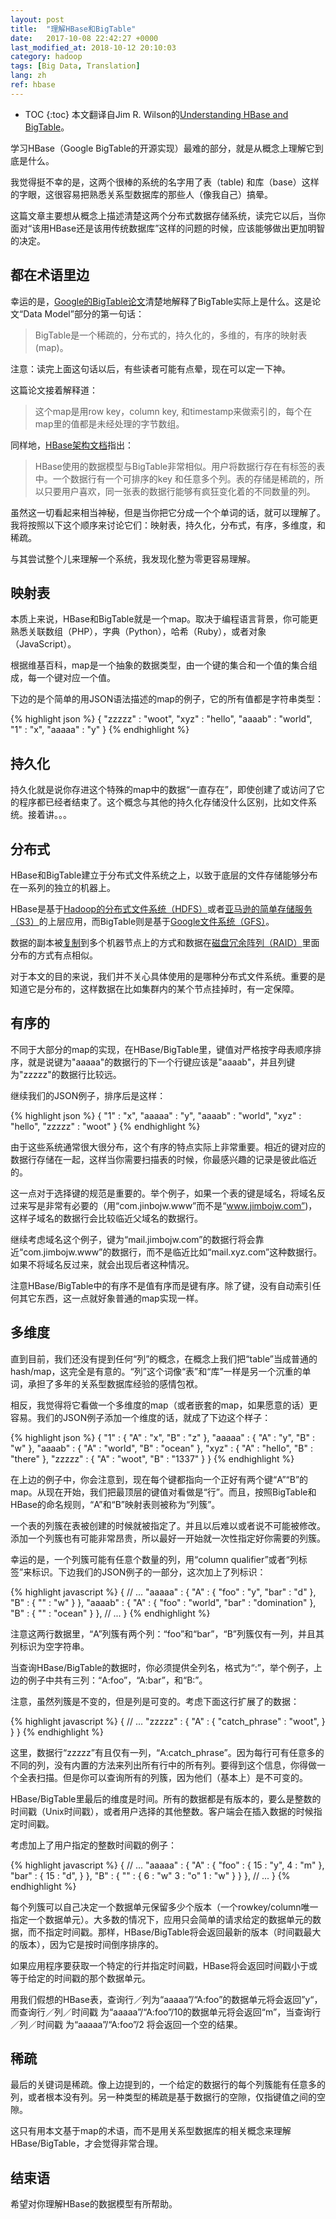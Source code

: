 ```yaml
---
layout: post
title:  "理解HBase和BigTable"
date:   2017-10-08 22:42:27 +0000
last_modified_at: 2018-10-12 20:10:03
category: hadoop
tags: [Big Data, Translation]
lang: zh
ref: hbase
---
```


* TOC
{:toc}
本文翻译自Jim R. Wilson的[Understanding HBase and BigTable](https://dzone.com/articles/understanding-hbase-and-bigtab)。

学习HBase（Google BigTable的开源实现）最难的部分，就是从概念上理解它到底是什么。

我觉得挺不幸的是，这两个很棒的系统的名字用了表（table) 和库（base）这样的字眼，这很容易把熟悉关系型数据库的那些人（像我自己）搞晕。

这篇文章主要想从概念上描述清楚这两个分布式数据存储系统，读完它以后，当你面对“该用HBase还是该用传统数据库”这样的问题的时候，应该能够做出更加明智的决定。

## 都在术语里边

幸运的是，[Google的BigTable论文](https://research.google.com/archive/bigtable.html)清楚地解释了BigTable实际上是什么。这是论文“Data Model”部分的第一句话：

>BigTable是一个稀疏的，分布式的，持久化的，多维的，有序的映射表(map)。

注意：读完上面这句话以后，有些读者可能有点晕，现在可以定一下神。

这篇论文接着解释道：

>这个map是用row key，column key, 和timestamp来做索引的，每个在map里的值都是未经处理的字节数组。

同样地，[HBase架构文档](http://HBase.apache.org/book.html#_architecture)指出：

>HBase使用的数据模型与BigTable非常相似。用户将数据行存在有标签的表中。一个数据行有一个可排序的key 和任意多个列。表的存储是稀疏的，所以只要用户喜欢，同一张表的数据行能够有疯狂变化着的不同数量的列。

虽然这一切看起来相当神秘，但是当你把它分成一个个单词的话，就可以理解了。我将按照以下这个顺序来讨论它们：映射表，持久化，分布式，有序，多维度，和稀疏。

与其尝试整个儿来理解一个系统，我发现化整为零更容易理解。

## 映射表

本质上来说，HBase和BigTable就是一个map。取决于编程语言背景，你可能更熟悉关联数组（PHP），字典（Python），哈希（Ruby），或者对象（JavaScript）。

根据维基百科，map是一个抽象的数据类型，由一个键的集合和一个值的集合组成，每一个键对应一个值。

下边的是个简单的用JSON语法描述的map的例子，它的所有值都是字符串类型：

{% highlight json %}
{
  "zzzzz" : "woot",
  "xyz" : "hello",
  "aaaab" : "world",
  "1" : "x",
  "aaaaa" : "y"
}
{% endhighlight %}

## 持久化

持久化就是说你存进这个特殊的map中的数据“一直存在”，即使创建了或访问了它的程序都已经者结束了。这个概念与其他的持久化存储没什么区别，比如文件系统。接着讲。。。

## 分布式

HBase和BigTable建立于分布式文件系统之上，以致于底层的文件存储能够分布在一系列的独立的机器上。

HBase是基于[Hadoop的分布式文件系统（HDFS）](https://en.wikipedia.org/wiki/Apache_Hadoop#HDFS)或者[亚马逊的简单存储服务（S3）](https://en.wikipedia.org/wiki/Amazon_S3)的上层应用，而BigTable则是基于[Google文件系统（GFS）](https://research.google.com/archive/gfs.html)。

数据的副本被[复制](https://en.wikipedia.org/wiki/Replication_(computing))到多个机器节点上的方式和数据在[磁盘冗余阵列（RAID）](http://en.wikipedia.org/wiki/RAID)里面分布的方式有点相似。

对于本文的目的来说，我们并不关心具体使用的是哪种分布式文件系统。重要的是知道它是分布的，这样数据在比如集群内的某个节点挂掉时，有一定保障。

## 有序的

不同于大部分的map的实现，在HBase/BigTable里，键值对严格按字母表顺序排序，就是说键为"aaaaa"的数据行的下一个行键应该是"aaaab"，并且列键为"zzzzz"的数据行比较远。

继续我们的JSON例子，排序后是这样：

{% highlight json %}
{
  "1" : "x",
  "aaaaa" : "y",
  "aaaab" : "world",
  "xyz" : "hello",
  "zzzzz" : "woot"
}
{% endhighlight %}

由于这些系统通常很大很分布，这个有序的特点实际上非常重要。相近的键对应的数据行存储在一起，这样当你需要扫描表的时候，你最感兴趣的记录是彼此临近的。

这一点对于选择键的规范是重要的。举个例子，如果一个表的键是域名，将域名反过来写是非常有必要的（用“com.jinbojw.www”而不是“www.jimbojw.com”)，这样子域名的数据行会比较临近父域名的数据行。

继续考虑域名这个例子，键为“mail.jimbojw.com”的数据行将会靠近“com.jimbojw.www”的数据行，而不是临近比如“mail.xyz.com”这种数据行。如果不将域名反过来，就会出现后者这种情况。

注意HBase/BigTable中的有序不是值有序而是键有序。除了键，没有自动索引任何其它东西，这一点就好象普通的map实现一样。

## 多维度

直到目前，我们还没有提到任何“列”的概念，在概念上我们把“table”当成普通的hash/map，这完全是有意的。“列”这个词像“表”和“库”一样是另一个沉重的单词，承担了多年的关系型数据库经验的感情包袱。

相反，我觉得将它看做一个多维度的map（或者嵌套的map，如果愿意的话）更容易。我们的JSON例子添加一个维度的话，就成了下边这个样子：

{% highlight json %}
{
  "1" : {
    "A" : "x",
    "B" : "z"
  },
  "aaaaa" : {
    "A" : "y",
    "B" : "w"
  },
  "aaaab" : {
    "A" : "world",
    "B" : "ocean"
  },
  "xyz" : {
    "A" : "hello",
    "B" : "there"
  },
  "zzzzz" : {
    "A" : "woot",
    "B" : "1337"
  }
}
{% endhighlight %}

在上边的例子中，你会注意到，现在每个键都指向一个正好有两个键“A”“B”的map。从现在开始，我们把最顶层的键值对看做是“行”。而且，按照BigTable和HBase的命名规则，“A”和“B”映射表则被称为“列簇”。

一个表的列簇在表被创建的时候就被指定了。并且以后难以或者说不可能被修改。添加一个列簇也有可能非常昂贵，所以最好一开始就一次性指定好你需要的列簇。

幸运的是，一个列簇可能有任意个数量的列，用“column qualifier”或者“列标签”来标识。下边我们的JSON例子的一部分，这次加上了列标识：

{% highlight javascript %}
{
  // ...
  "aaaaa" : {
    "A" : {
      "foo" : "y",
      "bar" : "d"
    },
    "B" : {
      "" : "w"
    }
  },
  "aaaab" : {
    "A" : {
      "foo" : "world",
      "bar" : "domination"
    },
    "B" : {
      "" : "ocean"
    }
  },
  // ...
}
{% endhighlight %}

注意这两行数据里，“A”列簇有两个列：“foo”和“bar”，“B”列簇仅有一列，并且其列标识为空字符串。

当查询HBase/BigTable的数据时，你必须提供全列名，格式为“<family>:<qualifier>”，举个例子，上边的例子中共有三列：“A:foo”，“A:bar”，和“B:”。

注意，虽然列簇是不变的，但是列是可变的。考虑下面这行扩展了的数据：

{% highlight javascript %}
{
  // ...
  "zzzzz" : {
    "A" : {
      "catch_phrase" : "woot",
    }
  }
}
{% endhighlight %}

这里，数据行“zzzzz”有且仅有一列，“A:catch_phrase”。因为每行可有任意多的不同的列，没有内置的方法来列出所有行中的所有列。要得到这个信息，你得做一个全表扫描。但是你可以查询所有的列簇，因为他们（基本上）是不可变的。

HBase/BigTable里最后的维度是时间。所有的数据都是有版本的，要么是整数的时间戳（Unix时间戳），或者用户选择的其他整数。客户端会在插入数据的时候指定时间戳。

考虑加上了用户指定的整数时间戳的例子：

{% highlight javascript %}
{
  // ...
  "aaaaa" : {
    "A" : {
      "foo" : {
        15 : "y",
        4 : "m"
      },
      "bar" : {
        15 : "d",
      }
    },
    "B" : {
      "" : {
        6 : "w"
        3 : "o"
        1 : "w"
      }
    }
  },
  // ...
}
{% endhighlight %}

每个列簇可以自己决定一个数据单元保留多少个版本（一个rowkey/column唯一指定一个数据单元）。大多数的情况下，应用只会简单的请求给定的数据单元的数据，而不指定时间戳。那样，HBase/BigTable将会返回最新的版本（时间戳最大的版本），因为它是按时间倒序排序的。

如果应用程序要获取一个特定的行并指定时间戳，HBase将会返回时间戳小于或等于给定的时间戳的那个数据单元。

用我们假想的HBase表，查询行／列为“aaaaa”/“A:foo”的数据单元将会返回”y“，而查询行／列／时间戳 为“aaaaa”/“A:foo”/10的数据单元将会返回“m”，当查询行／列／时间戳 为“aaaaa”/“A:foo”/2 将会返回一个空的结果。

## 稀疏

最后的关键词是稀疏。像上边提到的，一个给定的数据行的每个列簇能有任意多的列，或者根本没有列。另一种类型的稀疏是基于数据行的空隙，仅指键值之间的空隙。

这只有用本文基于map的术语，而不是用关系型数据库的相关概念来理解HBase/BigTable，才会觉得非常合理。

## 结束语

希望对你理解HBase的数据模型有所帮助。
